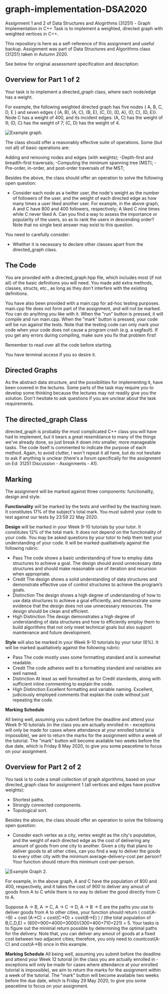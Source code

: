 # graph-implementation-DSA2020
Assignment 1 and 2 of Data Structures and Alogirthms (31251) - Graph Implementation in C++
Task is to implement a weighted, directed graph with weighted vertices in C++.

This repository is here as a self-reference of this assignment and useful backup. Assignment was part of Data Structures and Algorithms class (31251) taken in Autumn 2020.

See below for original assessment specification and description:

## Overview for Part 1 of 2
Your task is to implement a directed_graph class, where each node/edge has a weight.

For example, the following weighted directed graph has five nodes { A, B, C, D, E } and seven edges { (A, B), (A, C), (B, E), (C, D), (D, A), (D, C), (D, E)}. Node C has a weight of 400, and its incident edges: (A, C) has the weight of 9; (D, C) has the weight of 7; (C, D) has the weight of 4.

![Example graph.](https://imgur.com/QqV6oAw.png)

The class should offer a reasonably effective suite of operations. Some (but not all) of basic operations are:

Adding and removing nodes and edges (with weights);
-Depth-first and breadth-first traversals;
-Computing the minimum spanning tree (MST);
-Pre-order, in-order, and post-order traversals of the MST;

Besides the above, the class should offer an operation to solve the following open question:
- Consider each node as a twitter user, the node's weight as the number of followers of the user, and the weight of each directed edge as how many times a user liked another user. For example, in the above graph, A and C have 800 and 400 followers, respectively; A liked C nine times while C never liked A. Can you find a way to assess the importance or popularity of the users, so as to rank the users in descending order? Note that no single best answer may exist to this question.

You need to carefully consider:
- Whether it is necessary to declare other classes apart from the directed_graph class.

## The Code
You are provided with a directed_graph.hpp file, which includes most (if not all) of the basic definitions you will need. You made add extra methods, classes, structs, etc., as long as they don't interfere with the existing definitions.

You have also been provided with a main.cpp for ad-hoc testing purposes. main.cpp file does not form part of the assignment, and will not be marked. You can do anything you like with it. When the "run" button is pressed, it will compile and run main.cpp. When the "mark" button is pressed, your code will be run against the tests. Note that the testing code can only mark your code when your code does not cause a program crash (e.g. a segfault). If you get any errors during compiling, make sure you fix that problem first!

Remember to read over all the code before starting.

You have terminal access if you so desire it.

## Directed Graphs
As the abstract data structure, and the possibilities for implementing it, have been covered in the lectures. Some parts of the task may require you to develop some thinking because the lectures may not readily give you the solution. Don't hesitate to ask questions if you are unclear about the task requirements. 

## The directed_graph Class
directed_graph is probably the most complicated C++ class you will have had to implement, but it bears a great resemblance to many of the things we've already done, so just break it down into smaller, more manageable tasks. The code itself is commented to indicate the purpose of each method. Again, to avoid clutter, I won't repeat it all here, but do not hesitate to ask if anything is unclear (there's a forum specifically for the assignment on Ed: 31251 Discussion - Assignments - A1).

## Marking
The assignment will be marked against three components: functionality, design and style.

**Functionality** will be marked by the tests and verified by the teaching team. It constitutes 17% of the subject's total mark. You must submit your code to test against our tests by 23:59 22 May 2020.

**Design** will be marked in your Week 9-10 tutorials by your tutor. It constitutes 12% of the total mark. It does not depend on the functionality of your code. You may be asked questions by your tutor to help them test your understanding of your code. It will be marked qualitatively against the following rubric:
- Pass The code shows a basic understanding of how to employ data structures to achieve a goal. The design should avoid unnecessary data structures and should make reasonable use of iteration and recursion when appropriate.
- Credit The design shows a solid understanding of data structures and demonstrate effective use of control structures to achieve the program’s goals.
- Distinction The design shows a high degree of understanding of how to use data structures to achieve a goal efficiently, and demonstrate some evidence that the design does not use unnecessary resources. The design should be clean and efficient.
- High Distinction The design demonstrates a high degree of understanding of data structures and how to efficiently employ them to build algorithms that not only meet technical goals but also support maintenance and future development.

**Style** will also be marked in your Week 9-10 tutorials by your tutor (6%). It will be marked qualitatively against the following rubric:
- Pass The code mostly uses some formatting standard and is somewhat readable.
- Credit The code adheres well to a formatting standard and variables are well named.
- Distinction At least as well formatted as for Credit standards, along with sufficient inline commenting to explain the code.
- High Distinction Excellent formatting and variable naming. Excellent, judiciously employed comments that explain the code without just repeating the code.

**Marking Schedule**

All being well, assuming you submit before the deadline and attend your Week 9-10 tutorials (in the class you are actually enrolled in - exceptions will only be made for cases where attendance at your enrolled tutorial is impossible), we aim to return the marks for the assignment within a week of the tutorial. The "mark" button will become available two weeks before the due date, which is Friday 8 May 2020, to give you some peacetime to focus on your assignment.

## Overview for Part 2 of 2
You task is to code a small collection of graph algorithms, based on your directed_graph class for assignment 1 (all vertices and edges have positive weights): 
- Shortest paths.
- Strongly connected components.
- Topological sort.

Besides the above, the class should offer an operation to solve the following open question:
- Consider each vertex as a city, vertex weight as the city's population, and the weight of each directed edge as the cost of delivering any amount of goods from one city to another. Given a city that plans to deliver goods to all other cities, can you find a way to deliver the goods to every other city with the minimum average-delivery-cost per person? Your function should return this minimum cost-per-person.

![Example Graph 2.](https://imgur.com/0WOm6iL.png)

For example, in the above graph, A and C have the population of 800 and 400, respectively, and it takes the cost of 900 to deliver any amout of goods from A to C while there is no way to deliver the good directly from C to A.

Suppose A -> B, A -> C, A -> C -> D, A -> B -> E are the paths you use to deliver goods from A to other cities, your function should return ( cost(A->B) + cost (A->C) + cost(C->D) + cost(B->E) ) / (the total population of B,C,D,E) = (600+900+4000+3000)/(300+400+710+221) = 5. Your tasks is to figure out the minimal return possible by determining the optimal paths for the delivery. Note that, you can deliver any amout of goods at a fixed cost between two adjacent cities; therefore, you only need to countcost(A-C) and cost(A->B) once in this example.

**Marking Schedule**
All being well, assuming you submit before the deadline and attend your Week 12 tutorial (in the class you are actually enrolled in - exceptions will only be made for cases where attendance at your enrolled tutorial is impossible), we aim to return the marks for the assignment within a week of the tutorial. The "mark" button will become available two weeks before the due date, which is Friday 29 May 2020, to give you some peacetime to focus on your assignment.
